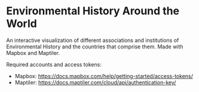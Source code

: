 # Environmental History Around the World

An interactive visualization of different associations and institutions of Environmental History and the countries that comprise them. Made with Mapbox and Maptiler.

Required accounts and access tokens:
- Mapbox: https://docs.mapbox.com/help/getting-started/access-tokens/
- Maptiler: https://docs.maptiler.com/cloud/api/authentication-key/